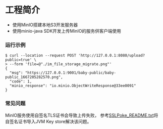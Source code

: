 # 工程简介

- 使用MinIO搭建本地S3开发服务器
- 使用minio-java SDK开发上传MinIO的服务供客户端使用

### 运行示例

```shell
$ curl --location --request POST 'http://127.0.0.1:8080/upload?public=true' \
> --form 'file=@"./im_file_storage_migrate.png"'
{
  "msg": "https://127.0.0.1:9001/baby-public/baby-public_1667205282570.png",
  "code": 1,
  "minio_response": "io.minio.ObjectWriteResponse@33ee0091"
}
```

### 常见问题

MinIO服务使用自签名TLS证书会导致上传失败，
参考[SSLPoke_README.txt](tools/SSLPoke_README.txt)将自签名证书导入JVM Key store解决该问题。
